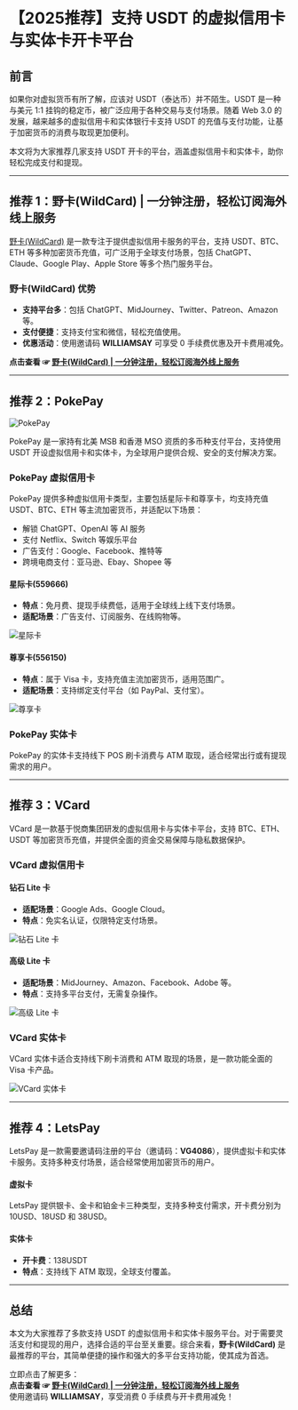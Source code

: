 # 【2025推荐】支持 USDT 的虚拟信用卡与实体卡开卡平台

## 前言

如果你对虚拟货币有所了解，应该对 USDT（泰达币）并不陌生。USDT 是一种与美元 1:1 挂钩的稳定币，被广泛应用于各种交易与支付场景。随着 Web 3.0 的发展，越来越多的虚拟信用卡和实体银行卡支持 USDT 的充值与支付功能，让基于加密货币的消费与取现更加便利。

本文将为大家推荐几家支持 USDT 开卡的平台，涵盖虚拟信用卡和实体卡，助你轻松完成支付和提现。

---

## 推荐 1：野卡(WildCard) | 一分钟注册，轻松订阅海外线上服务

[野卡(WildCard)](https://yeka.ai/i/WILLIAMSAY) 是一款专注于提供虚拟信用卡服务的平台，支持 USDT、BTC、ETH 等多种加密货币充值，可广泛用于全球支付场景，包括 ChatGPT、Claude、Google Play、Apple Store 等多个热门服务平台。

### 野卡(WildCard) 优势

- **支持平台多**：包括 ChatGPT、MidJourney、Twitter、Patreon、Amazon 等。
- **支付便捷**：支持支付宝和微信，轻松充值使用。
- **优惠活动**：使用邀请码 **WILLIAMSAY** 可享受 0 手续费优惠及开卡费用减免。

**点击查看 ☞ [野卡(WildCard) | 一分钟注册，轻松订阅海外线上服务](https://yeka.ai/i/WILLIAMSAY)**

---

## 推荐 2：PokePay

![PokePay](https://www.jiongjun.cc/wp-content/uploads/2024/04/usdt_pay1.jpg)

PokePay 是一家持有北美 MSB 和香港 MSO 资质的多币种支付平台，支持使用 USDT 开设虚拟信用卡和实体卡，为全球用户提供合规、安全的支付解决方案。

### PokePay 虚拟信用卡

PokePay 提供多种虚拟信用卡类型，主要包括星际卡和尊享卡，均支持充值 USDT、BTC、ETH 等主流加密货币，并适配以下场景：

- 解锁 ChatGPT、OpenAI 等 AI 服务
- 支付 Netflix、Switch 等娱乐平台
- 广告支付：Google、Facebook、推特等
- 跨境电商支付：亚马逊、Ebay、Shopee 等

#### 星际卡(559666)

- **特点**：免月费、提现手续费低，适用于全球线上线下支付场景。
- **适配场景**：广告支付、订阅服务、在线购物等。

![星际卡](https://www.jiongjun.cc/wp-content/uploads/2024/04/usdt_pay2.jpg)

#### 尊享卡(556150)

- **特点**：属于 Visa 卡，支持充值主流加密货币，适用范围广。
- **适配场景**：支持绑定支付平台（如 PayPal、支付宝）。

![尊享卡](https://www.jiongjun.cc/wp-content/uploads/2024/04/usdt_pay5.jpg)

### PokePay 实体卡

PokePay 的实体卡支持线下 POS 刷卡消费与 ATM 取现，适合经常出行或有提现需求的用户。

---

## 推荐 3：VCard

VCard 是一款基于悦商集团研发的虚拟信用卡与实体卡平台，支持 BTC、ETH、USDT 等加密货币充值，并提供全面的资金交易保障与隐私数据保护。

### VCard 虚拟信用卡

#### 钻石 Lite 卡

- **适配场景**：Google Ads、Google Cloud。
- **特点**：免实名认证，仅限特定支付场景。

![钻石 Lite 卡](https://www.jiongjun.cc/wp-content/uploads/2024/04/usdt_pay7.jpg)

#### 高级 Lite 卡

- **适配场景**：MidJourney、Amazon、Facebook、Adobe 等。
- **特点**：支持多平台支付，无需复杂操作。

![高级 Lite 卡](https://www.jiongjun.cc/wp-content/uploads/2024/04/usdt_pay8.jpg)

### VCard 实体卡

VCard 实体卡适合支持线下刷卡消费和 ATM 取现的场景，是一款功能全面的 Visa 卡产品。

![VCard 实体卡](https://www.jiongjun.cc/wp-content/uploads/2024/04/usdt_pay11.jpg)

---

## 推荐 4：LetsPay

LetsPay 是一款需要邀请码注册的平台（邀请码：**VG4086**），提供虚拟卡和实体卡服务。支持多种支付场景，适合经常使用加密货币的用户。

#### 虚拟卡

LetsPay 提供银卡、金卡和铂金卡三种类型，支持多种支付需求，开卡费分别为 10USD、18USD 和 38USD。

#### 实体卡

- **开卡费**：138USDT
- **特点**：支持线下 ATM 取现，全球支付覆盖。

---

## 总结

本文为大家推荐了多款支持 USDT 的虚拟信用卡和实体卡服务平台。对于需要灵活支付和提现的用户，选择合适的平台至关重要。综合来看，**野卡(WildCard)** 是最推荐的平台，其简单便捷的操作和强大的多平台支持功能，使其成为首选。

立即点击了解更多：  
**点击查看 ☞ [野卡(WildCard) | 一分钟注册，轻松订阅海外线上服务](https://yeka.ai/i/WILLIAMSAY)**  
使用邀请码 **WILLIAMSAY**，享受消费 0 手续费与开卡费用减免！
